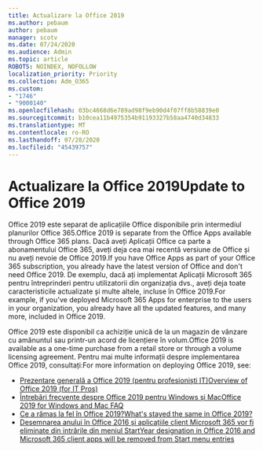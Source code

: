 ```yaml
---
title: Actualizare la Office 2019
ms.author: pebaum
author: pebaum
manager: scotv
ms.date: 07/24/2020
ms.audience: Admin
ms.topic: article
ROBOTS: NOINDEX, NOFOLLOW
localization_priority: Priority
ms.collection: Adm_O365
ms.custom:
- "1746"
- "9000140"
ms.openlocfilehash: 03bc4668d6e789ad98f9eb90d4f07ff8b58839e0
ms.sourcegitcommit: b10cea11b4975354b91193327b58aa4740d34833
ms.translationtype: MT
ms.contentlocale: ro-RO
ms.lasthandoff: 07/28/2020
ms.locfileid: "45439757"
---
```

# <a name="update-to-office-2019"></a><span data-ttu-id="1873f-102">Actualizare la Office 2019</span><span class="sxs-lookup"><span data-stu-id="1873f-102">Update to Office 2019</span></span>

<span data-ttu-id="1873f-103">Office 2019 este separat de aplicațiile Office disponibile prin intermediul planurilor Office 365.</span><span class="sxs-lookup"><span data-stu-id="1873f-103">Office 2019 is separate from the Office Apps available through Office 365 plans.</span></span> <span data-ttu-id="1873f-104">Dacă aveți Aplicații Office ca parte a abonamentului Office 365, aveți deja cea mai recentă versiune de Office și nu aveți nevoie de Office 2019.</span><span class="sxs-lookup"><span data-stu-id="1873f-104">If you have Office Apps as part of your Office 365 subscription, you already have the latest version of Office and don't need Office 2019.</span></span> <span data-ttu-id="1873f-105">De exemplu, dacă ați implementat Aplicații Microsoft 365 pentru întreprinderi pentru utilizatorii din organizația dvs., aveți deja toate caracteristicile actualizate și multe altele, incluse în Office 2019.</span><span class="sxs-lookup"><span data-stu-id="1873f-105">For example, if you've deployed Microsoft 365 Apps for enterprise to the users in your organization, you already have all the updated features, and many more, included in Office 2019.</span></span>

<span data-ttu-id="1873f-106">Office 2019 este disponibil ca achiziție unică de la un magazin de vânzare cu amănuntul sau printr-un acord de licențiere în volum.</span><span class="sxs-lookup"><span data-stu-id="1873f-106">Office 2019 is available as a one-time purchase from a retail store or through a volume licensing agreement.</span></span> <span data-ttu-id="1873f-107">Pentru mai multe informații despre implementarea Office 2019, consultați:</span><span class="sxs-lookup"><span data-stu-id="1873f-107">For more information on deploying Office 2019, see:</span></span>  

- [<span data-ttu-id="1873f-108">Prezentare generală a Office 2019 (pentru profesioniști IT)</span><span class="sxs-lookup"><span data-stu-id="1873f-108">Overview of Office 2019 (for IT Pros)</span></span>](https://docs.microsoft.com/deployoffice/office2019/overview)  
- [<span data-ttu-id="1873f-109">Întrebări frecvente despre Office 2019 pentru Windows și Mac</span><span class="sxs-lookup"><span data-stu-id="1873f-109">Office 2019 for Windows and Mac FAQ</span></span>](https://support.microsoft.com/help/4133312)  
- [<span data-ttu-id="1873f-110">Ce a rămas la fel în Office 2019?</span><span class="sxs-lookup"><span data-stu-id="1873f-110">What's stayed the same in Office 2019?</span></span>](https://docs.microsoft.com/deployoffice/office2019/overview#whats-stayed-the-same-in-office-2019)  
- [<span data-ttu-id="1873f-111">Desemnarea anului în Office 2016 și aplicațiile client Microsoft 365 vor fi eliminate din intrările din meniul Start</span><span class="sxs-lookup"><span data-stu-id="1873f-111">Year designation in Office 2016 and Microsoft 365 client apps will be removed from Start menu entries</span></span>](https://support.office.com/article/8fe5e052-76d2-49de-af30-2e84ed3da907?wt.mc_id=Alchemy_ClientDIA)